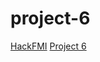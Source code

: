 project-6
=========

[HackFMI](https://github.com/hackfmi) [Project 6](https://github.com/vcrazy/project-6)
